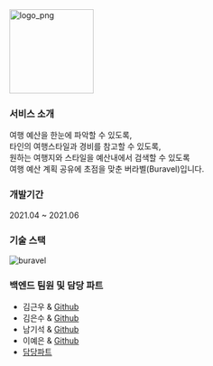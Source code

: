<img width="149" alt="logo_png" src="https://user-images.githubusercontent.com/62732789/120043719-6c78d000-c047-11eb-9767-1e5df98eeb23.png">

### 서비스 소개
여행 예산을 한눈에 파악할 수 있도록,  
타인의 여행스타일과 경비를 참고할 수 있도록,  
원하는 여행지와 스타일을 예산내에서 검색할 수 있도록  
여행 예산 계획 공유에 초점을 맞춘 버라벨(Buravel)입니다.

### 개발기간
2021.04 ~ 2021.06 

### 기술 스택
![buravel](https://user-images.githubusercontent.com/62732789/120909200-99fbf400-c6ad-11eb-83c4-db96b8ce881a.png)

### 백엔드 팀원 및 담당 파트
- 김근우 & [Github](https://github.com/gwkim9288)
- 김은수 & [Github](https://github.com/eunsoo999)
- 남기석 & [Github](https://github.com/skarltjr)
- 이예은 & [Github](https://github.com/RulLu16)
- [담당파트](https://docs.google.com/spreadsheets/d/1XmJZD9VyPquyhDm9XyfJL_KO89xLlN5-VTQGh6MTW-g/edit#gid=0)
